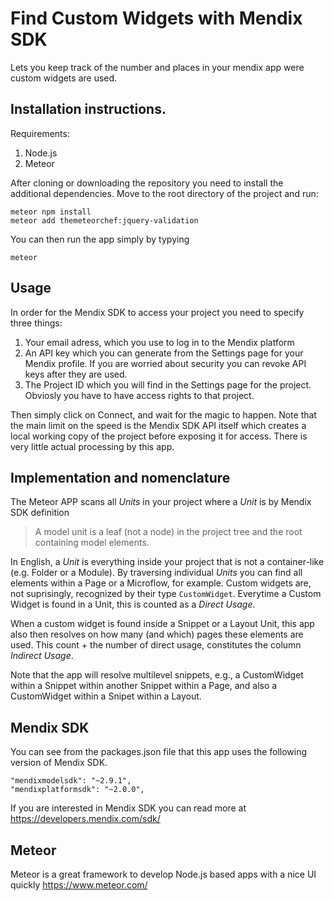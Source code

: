 # Find Custom Widgets with Mendix SDK
Lets you keep track of the number and places in your mendix app were custom widgets are used.

Installation instructions.
-----------------

Requirements: 
  1. Node.js
  2. Meteor

After cloning or downloading the repository you need to install the additional dependencies.
Move to the root directory of the project and run:
```
meteor npm install
meteor add themeteorchef:jquery-validation
```
You can then run the app simply by typying

``meteor``

Usage
----------------
In order for the Mendix SDK to access your project you need to specify three things:
  1. Your email adress, which you use to log in to the Mendix platform
  2. An API key which you can generate from the Settings page for your Mendix profile. If you are worried about security you can revoke API keys after they are used.
  3. The Project ID which you will find in the Settings page for the project. Obviosly you have to have access rights to that project.

Then simply click on Connect, and wait for the magic to happen. 
Note that the main limit on the speed is the Mendix SDK API itself which creates a local working copy of the project before exposing it for access. 
There is very little actual processing by this app.

Implementation and nomenclature
------------------

The Meteor APP scans all *Units* in your project where a *Unit* is  by Mendix SDK definition

> A model unit is a leaf (not a node) in the project tree and the root containing model elements.

In English, a *Unit* is everything inside your project that is not a container-like (e.g. Folder or a Module).
By traversing individual *Units* you can find all elements within a Page or a Microflow, for example. Custom widgets are, not suprisingly, recognized by their type ``CustomWidget``.
Everytime a Custom Widget is found in a Unit, this is counted as a *Direct Usage*.

When a custom widget is found inside a Snippet or a Layout Unit, this app also then resolves on how many (and which) pages these elements are used.
This count + the number of direct usage, constitutes the column *Indirect Usage*.

Note that the app will resolve multilevel snippets, e.g., a CustomWidget within a Snippet within another Snippet within a Page, and also a CustomWidget within a Snipet within a Layout.

Mendix SDK
------------------

You can see from the packages.json file that this app uses the following version of Mendix SDK.

```
"mendixmodelsdk": "~2.9.1",
"mendixplatformsdk": "~2.0.0",
```

If you are interested in Mendix SDK you can read more at https://developers.mendix.com/sdk/

Meteor
-------------

Meteor is a great framework to develop Node.js based apps with a nice UI quickly https://www.meteor.com/
